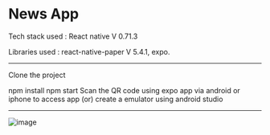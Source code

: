 # News App

Tech stack used : React native V 0.71.3

Libraries used : react-native-paper V 5.4.1, expo.
___________________________
Clone the project

npm install
npm start
Scan the QR code using expo app via android or iphone to access app (or)
create a emulator using android studio
___________________________

![image](https://user-images.githubusercontent.com/107784718/227857833-9264cedf-c889-4b45-a92a-7546ccffcc8e.png)
